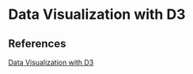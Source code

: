 # Data Visualization with D3

## References

[Data Visualization with D3](https://www.youtube.com/watch?v=xkBheRZTkaw&ab_channel=freeCodeCamp.org)
